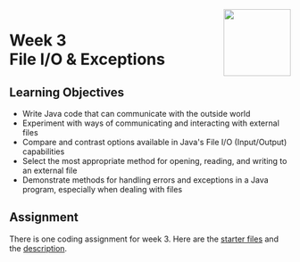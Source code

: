 <a href="../">
  <img src="/img/Inheritance_and_Data_Structures_in_Java_logo.avif" width="120" align="right">
</a>

# Week 3 <br>  File I/O & Exceptions

## Learning Objectives
- Write Java code that can communicate with the outside world
- Experiment with ways of communicating and interacting with external files
- Compare and contrast options available in Java's File I/O (Input/Output) capabilities
- Select the most appropriate method for opening, reading, and writing to an external file
- Demonstrate methods for handling errors and exceptions in a Java program, especially when dealing with files

## Assignment

There is one coding assignment for week 3. Here are the [starter files](./Coding%20Assignment/Starter%20Files) and the [description](./Coding%20Assignment/Inheritance%20&%20Data%20Structures%20in%20Java_Homework%203.docx.pdf). 
